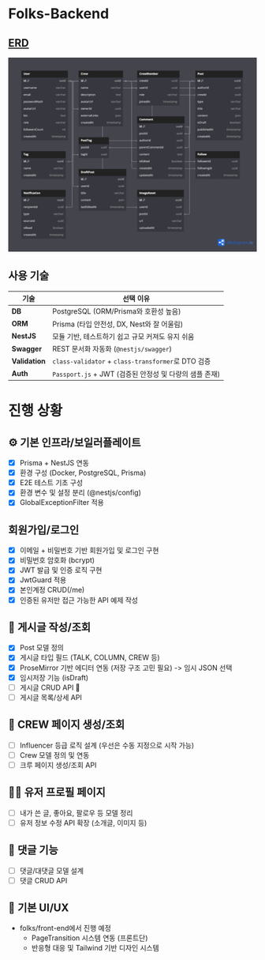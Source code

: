 # Folks-Backend

## [ERD](https://dbdiagram.io/d/folksfashioncommunity-680a46a51ca52373f537a8de)

![erd](./assets/erd.png)

## 사용 기술

| 기술           | 선택 이유                                               |
| -------------- | ------------------------------------------------------- |
| **DB**         | PostgreSQL (ORM/Prisma와 호환성 높음)                   |
| **ORM**        | Prisma (타입 안전성, DX, Nest와 잘 어울림)              |
| **NestJS**     | 모듈 기반, 테스트하기 쉽고 규모 커져도 유지 쉬움        |
| **Swagger**    | REST 문서화 자동화 (`@nestjs/swagger`)                  |
| **Validation** | `class-validator` + `class-transformer`로 DTO 검증      |
| **Auth**       | `Passport.js` + JWT (검증된 안정성 및 다량의 샘플 존재) |

# 진행 상황

## ⚙️ 기본 인프라/보일러플레이트

- [x] Prisma + NestJS 연동
- [x] 환경 구성 (Docker, PostgreSQL, Prisma)
- [x] E2E 테스트 기초 구성
- [x] 환경 변수 및 설정 분리 (@nestjs/config)
- [x] GlobalExceptionFilter 적용

## 회원가입/로그인

- [x] 이메일 + 비밀번호 기반 회원가입 및 로그인 구현
- [x] 비밀번호 암호화 (bcrypt)
- [x] JWT 발급 및 인증 로직 구현
- [x] JwtGuard 적용
- [x] 본인계정 CRUD(/me)
- [x] 인증된 유저만 접근 가능한 API 예제 작성

## 📝 게시글 작성/조회

- [x] Post 모델 정의
- [x] 게시글 타입 필드 (TALK, COLUMN, CREW 등)
- [x] ProseMirror 기반 에디터 연동 (저장 구조 고민 필요) -> 임시 JSON 선택
- [x] 임시저장 기능 (isDraft)
- [ ] 게시글 CRUD API 🏃
- [ ] 게시글 목록/상세 API

## 🎪 CREW 페이지 생성/조회

- [ ] Influencer 등급 로직 설계 (우선은 수동 지정으로 시작 가능)
- [ ] Crew 모델 정의 및 연동
- [ ] 크루 페이지 생성/조회 API

## 🧑‍💼 유저 프로필 페이지

- [ ] 내가 쓴 글, 좋아요, 팔로우 등 모델 정리
- [ ] 유저 정보 수정 API 확장 (소개글, 이미지 등)

## 💬 댓글 기능

- [ ] 댓글/대댓글 모델 설계
- [ ] 댓글 CRUD API

## 🎨 기본 UI/UX

- folks/front-end에서 진행 예정
  - PageTransition 시스템 연동 (프론트단)
  - 반응형 대응 및 Tailwind 기반 디자인 시스템
